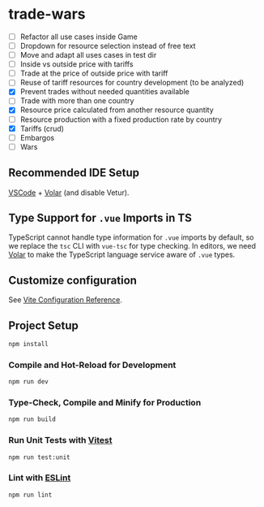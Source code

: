 # trade-wars

- [ ] Refactor all use cases inside Game
- [ ] Dropdown for resource selection instead of free text
- [ ] Move and adapt all uses cases in test dir
- [ ] Inside vs outside price with tariffs
- [ ] Trade at the price of outside price with tariff
- [ ] Reuse of tariff resources for country development (to be analyzed)
- [x] Prevent trades without needed quantities available
- [ ] Trade with more than one country
- [x] Resource price calculated from another resource quantity
- [ ] Resource production with a fixed production rate by country
- [x] Tariffs (crud)
- [ ] Embargos
- [ ] Wars

## Recommended IDE Setup

[VSCode](https://code.visualstudio.com/) + [Volar](https://marketplace.visualstudio.com/items?itemName=Vue.volar) (and disable Vetur).

## Type Support for `.vue` Imports in TS

TypeScript cannot handle type information for `.vue` imports by default, so we replace the `tsc` CLI with `vue-tsc` for type checking. In editors, we need [Volar](https://marketplace.visualstudio.com/items?itemName=Vue.volar) to make the TypeScript language service aware of `.vue` types.

## Customize configuration

See [Vite Configuration Reference](https://vitejs.dev/config/).

## Project Setup

```sh
npm install
```

### Compile and Hot-Reload for Development

```sh
npm run dev
```

### Type-Check, Compile and Minify for Production

```sh
npm run build
```

### Run Unit Tests with [Vitest](https://vitest.dev/)

```sh
npm run test:unit
```

### Lint with [ESLint](https://eslint.org/)

```sh
npm run lint
```
